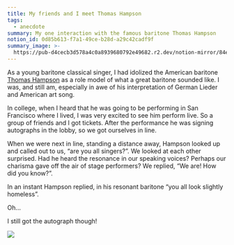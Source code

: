 ```yaml
---
title: My friends and I meet Thomas Hampson
tags:
  - anecdote
summary: My one interaction with the famous baritone Thomas Hampson
notion_id: 0d85b613-f7a1-49ce-b28d-a29c42cadf9f
summary_image: >-
  https://pub-d4cecb3d578a4c0a8939680792e49682.r2.dev/notion-mirror/84ebb48c-616a-4f51-ae9a-991a4e0a7e9b/e23ff22b-6489-47f9-814a-3958d5d0188d/AE2A7558-5162-4541-B5FE-98D0CBA0B0FC.jpeg
---
```

As a young baritone classical singer, I had idolized the American baritone [Thomas Hampson](https://en.m.wikipedia.org/wiki/Thomas_Hampson) as a role model of what a great baritone sounded like. I was, and still am, especially in awe of his interpretation of German Lieder and American art song.

In college, when I heard that he was going to be performing in San Francisco where I lived, I was very excited to see him perform live. So a group of friends and I got tickets. After the performance he was signing autographs in the lobby, so we got ourselves in line.

When we were next in line, standing a distance away, Hampson looked up and called out to us, “are you all singers?”.  We looked at each other surprised. Had he heard the resonance in our speaking voices? Perhaps our charisma gave off the air of stage performers? We replied, “We are! How did you know?”.

In an instant Hampson replied, in his resonant baritone “you all look slightly homeless”.

Oh…

I still got the autograph though!

![](https://pub-d4cecb3d578a4c0a8939680792e49682.r2.dev/notion-mirror/84ebb48c-616a-4f51-ae9a-991a4e0a7e9b/e23ff22b-6489-47f9-814a-3958d5d0188d/AE2A7558-5162-4541-B5FE-98D0CBA0B0FC.jpeg)
